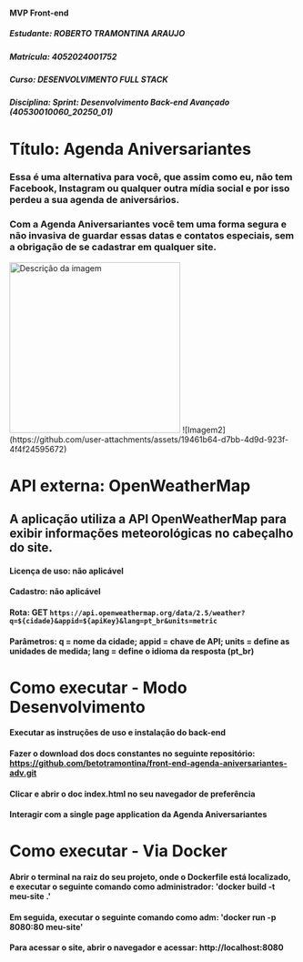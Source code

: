 #### MVP Front-end
##### Estudante: ROBERTO TRAMONTINA ARAUJO
##### Matrícula: 4052024001752
##### Curso: DESENVOLVIMENTO FULL STACK
##### Disciplina: Sprint: Desenvolvimento Back-end Avançado (40530010060_20250_01)
# Título: Agenda Aniversariantes 
### Essa é uma alternativa para você, que assim como eu, não tem Facebook, Instagram ou qualquer outra mídia social e por isso perdeu a sua agenda de aniversários. 
### Com a Agenda Aniversariantes você tem uma forma segura e não invasiva de guardar essas datas e contatos especiais, sem a obrigação de se cadastrar em qualquer site.  

<img src="G:\Meu Drive\Pos-Full-Stack/Imagem2.png" alt="Descrição da imagem" width="300">
![Imagem2](https://github.com/user-attachments/assets/19461b64-d7bb-4d9d-923f-4f4f24595672)


# API externa: OpenWeatherMap
## A aplicação utiliza a API OpenWeatherMap para exibir informações meteorológicas no cabeçalho do site.
#### Licença de uso: não aplicável
#### Cadastro: não aplicável
#### Rota: GET `https://api.openweathermap.org/data/2.5/weather?q=${cidade}&appid=${apiKey}&lang=pt_br&units=metric`
#### Parâmetros: q = nome da cidade; appid = chave de API; units = define as unidades de medida; lang = define o idioma da resposta (pt_br)

# Como executar - Modo Desenvolvimento
#### Executar as instruções de uso e instalação do back-end
#### Fazer o download dos docs constantes no seguinte repositório: https://github.com/betotramontina/front-end-agenda-aniversariantes-adv.git 
#### Clicar e abrir o doc index.html no seu navegador de preferência
#### Interagir com a single page application da Agenda Aniversariantes

# Como executar - Via Docker
#### Abrir o terminal na raiz do seu projeto, onde o Dockerfile está localizado, e executar o seguinte comando como administrador: 'docker build -t meu-site .'
#### Em seguida, executar o seguinte comando como adm: 'docker run -p 8080:80 meu-site'
#### Para acessar o site, abrir o navegador e acessar: http://localhost:8080
